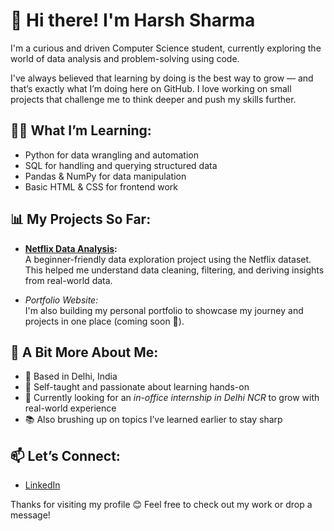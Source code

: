 # 👋 Hi there! I'm Harsh Sharma

I'm a curious and driven Computer Science student, currently exploring the world of data analysis and problem-solving using code.

I've always believed that learning by doing is the best way to grow — and that’s exactly what I’m doing here on GitHub. I love working on small projects that challenge me to think deeper and push my skills further.

## 👨‍💻 What I’m Learning:
- Python for data wrangling and automation
- SQL for handling and querying structured data
- Pandas & NumPy for data manipulation
- Basic HTML & CSS for frontend work

## 📊 My Projects So Far:
- **[Netflix Data Analysis](https://github.com/Harsh-Sharma-DA/Project/tree/main/Data_Analytics/Netflix_Data_Analytics):**  
  A beginner-friendly data exploration project using the Netflix dataset. This helped me understand data cleaning, filtering, and deriving insights from real-world data.

- *Portfolio Website:*  
  I'm also building my personal portfolio to showcase my journey and projects in one place (coming soon 🚀).

## 📍 A Bit More About Me:
- 📍 Based in Delhi, India  
- 🧠 Self-taught and passionate about learning hands-on  
- 🎯 Currently looking for an *in-office internship in Delhi NCR* to grow with real-world experience  
- 📚 Also brushing up on topics I’ve learned earlier to stay sharp

## 📫 Let’s Connect:
- [LinkedIn](www.linkedin.com/in/harsh-sharma-prof)

Thanks for visiting my profile 😊 Feel free to check out my work or drop a message!
